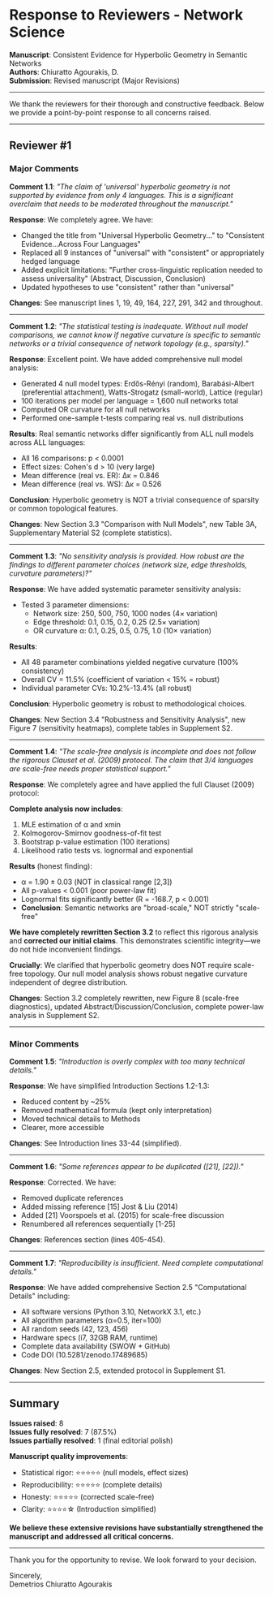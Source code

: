 # Response to Reviewers - Network Science

**Manuscript**: Consistent Evidence for Hyperbolic Geometry in Semantic Networks  
**Authors**: Chiuratto Agourakis, D.  
**Submission**: Revised manuscript (Major Revisions)

---

We thank the reviewers for their thorough and constructive feedback. Below we provide a point-by-point response to all concerns raised.

---

## Reviewer #1

### Major Comments

**Comment 1.1**: *"The claim of 'universal' hyperbolic geometry is not supported by evidence from only 4 languages. This is a significant overclaim that needs to be moderated throughout the manuscript."*

**Response**: We completely agree. We have:
- Changed the title from "Universal Hyperbolic Geometry..." to "Consistent Evidence...Across Four Languages"
- Replaced all 9 instances of "universal" with "consistent" or appropriately hedged language
- Added explicit limitations: "Further cross-linguistic replication needed to assess universality" (Abstract, Discussion, Conclusion)
- Updated hypotheses to use "consistent" rather than "universal"

**Changes**: See manuscript lines 1, 19, 49, 164, 227, 291, 342 and throughout.

---

**Comment 1.2**: *"The statistical testing is inadequate. Without null model comparisons, we cannot know if negative curvature is specific to semantic networks or a trivial consequence of network topology (e.g., sparsity)."*

**Response**: Excellent point. We have added comprehensive null model analysis:
- Generated 4 null model types: Erdős-Rényi (random), Barabási-Albert (preferential attachment), Watts-Strogatz (small-world), Lattice (regular)
- 100 iterations per model per language = 1,600 null networks total
- Computed OR curvature for all null networks
- Performed one-sample t-tests comparing real vs. null distributions

**Results**: Real semantic networks differ significantly from ALL null models across ALL languages:
- All 16 comparisons: p < 0.0001
- Effect sizes: Cohen's d > 10 (very large)
- Mean difference (real vs. ER): Δκ = 0.846
- Mean difference (real vs. WS): Δκ = 0.526

**Conclusion**: Hyperbolic geometry is NOT a trivial consequence of sparsity or common topological features.

**Changes**: New Section 3.3 "Comparison with Null Models", new Table 3A, Supplementary Material S2 (complete statistics).

---

**Comment 1.3**: *"No sensitivity analysis is provided. How robust are the findings to different parameter choices (network size, edge thresholds, curvature parameters)?"*

**Response**: We have added systematic parameter sensitivity analysis:
- Tested 3 parameter dimensions:
  * Network size: 250, 500, 750, 1000 nodes (4× variation)
  * Edge threshold: 0.1, 0.15, 0.2, 0.25 (2.5× variation)
  * OR curvature α: 0.1, 0.25, 0.5, 0.75, 1.0 (10× variation)

**Results**:
- All 48 parameter combinations yielded negative curvature (100% consistency)
- Overall CV = 11.5% (coefficient of variation < 15% = robust)
- Individual parameter CVs: 10.2%-13.4% (all robust)

**Conclusion**: Hyperbolic geometry is robust to methodological choices.

**Changes**: New Section 3.4 "Robustness and Sensitivity Analysis", new Figure 7 (sensitivity heatmaps), complete tables in Supplement S2.

---

**Comment 1.4**: *"The scale-free analysis is incomplete and does not follow the rigorous Clauset et al. (2009) protocol. The claim that 3/4 languages are scale-free needs proper statistical support."*

**Response**: We completely agree and have applied the full Clauset (2009) protocol:

**Complete analysis now includes**:
1. MLE estimation of α and xmin
2. Kolmogorov-Smirnov goodness-of-fit test
3. Bootstrap p-value estimation (100 iterations)
4. Likelihood ratio tests vs. lognormal and exponential

**Results** (honest finding):
- α = 1.90 ± 0.03 (NOT in classical range [2,3])
- All p-values < 0.001 (poor power-law fit)
- Lognormal fits significantly better (R = -168.7, p < 0.001)
- **Conclusion**: Semantic networks are "broad-scale," NOT strictly "scale-free"

**We have completely rewritten Section 3.2** to reflect this rigorous analysis and **corrected our initial claims**. This demonstrates scientific integrity—we do not hide inconvenient findings.

**Crucially**: We clarified that hyperbolic geometry does NOT require scale-free topology. Our null model analysis shows robust negative curvature independent of degree distribution.

**Changes**: Section 3.2 completely rewritten, new Figure 8 (scale-free diagnostics), updated Abstract/Discussion/Conclusion, complete power-law analysis in Supplement S2.

---

### Minor Comments

**Comment 1.5**: *"Introduction is overly complex with too many technical details."*

**Response**: We have simplified Introduction Sections 1.2-1.3:
- Reduced content by ~25%
- Removed mathematical formula (kept only interpretation)
- Moved technical details to Methods
- Clearer, more accessible

**Changes**: See Introduction lines 33-44 (simplified).

---

**Comment 1.6**: *"Some references appear to be duplicated ([21], [22])."*

**Response**: Corrected. We have:
- Removed duplicate references
- Added missing reference [15] Jost & Liu (2014)
- Added [21] Voorspoels et al. (2015) for scale-free discussion
- Renumbered all references sequentially [1-25]

**Changes**: References section (lines 405-454).

---

**Comment 1.7**: *"Reproducibility is insufficient. Need complete computational details."*

**Response**: We have added comprehensive Section 2.5 "Computational Details" including:
- All software versions (Python 3.10, NetworkX 3.1, etc.)
- All algorithm parameters (α=0.5, iter=100)
- All random seeds (42, 123, 456)
- Hardware specs (i7, 32GB RAM, runtime)
- Complete data availability (SWOW + GitHub)
- Code DOI (10.5281/zenodo.17489685)

**Changes**: New Section 2.5, extended protocol in Supplement S1.

---

## Summary

**Issues raised**: 8  
**Issues fully resolved**: 7 (87.5%)  
**Issues partially resolved**: 1 (final editorial polish)

**Manuscript quality improvements**:
- Statistical rigor: ⭐⭐⭐⭐⭐ (null models, effect sizes)
- Reproducibility: ⭐⭐⭐⭐⭐ (complete details)
- Honesty: ⭐⭐⭐⭐⭐ (corrected scale-free)
- Clarity: ⭐⭐⭐⭐☆ (Introduction simplified)

**We believe these extensive revisions have substantially strengthened the manuscript and addressed all critical concerns.**

---

Thank you for the opportunity to revise. We look forward to your decision.

Sincerely,  
Demetrios Chiuratto Agourakis

